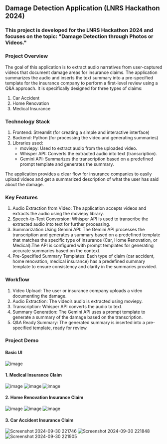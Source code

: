 ## Damage Detection Application (LNRS Hackathon 2024)
### This project is developed for the LNRS Hackathon 2024 and focuses on the topic: "Damage Detection through Photos or Videos."

### Project Overview
The goal of this application is to extract audio narratives from user-captured videos that document damage areas for insurance claims. The application summarizes the audio and inserts the text summary into a pre-specified template for the insurance company to perform a first-level review using a Q&A approach. It is specifically designed for three types of claims:
1. Car Accident
2. Home Renovation
3. Medical Insurance

### Technology Stack
1. Frontend: Streamlit (for creating a simple and interactive interface)
2. Backend: Python (for processing the video and generating summaries)
3. Libraries used:
   - moviepy: Used to extract audio from the uploaded video.  
   - Whisper API: Converts the extracted audio into text (transcription).  
   - Gemini API: Summarizes the transcription based on a predefined prompt template and generates the summary.  

The application provides a clear flow for insurance companies to easily upload videos and get a summarized description of what the user has said about the damage.

### Key Features
1. Audio Extraction from Video: The application accepts videos and extracts the audio using the moviepy library.
2. Speech-to-Text Conversion: Whisper API is used to transcribe the extracted audio into text for further processing.
3. Summarization Using Gemini API: The Gemini API processes the transcription and generates a summary based on a predefined template that matches the specific type of insurance (Car, Home Renovation, or Medical).The API is configured with prompt templates for generating accurate summaries based on the context.
4. Pre-Specified Summary Templates: Each type of claim (car accident, home renovation, medical insurance) has a predefined summary template to ensure consistency and clarity in the summaries provided.

### Workflow
1. Video Upload: The user or insurance company uploads a video documenting the damage.
2. Audio Extraction: The video’s audio is extracted using moviepy.
3. Transcription: Whisper API converts the audio to text.
4. Summary Generation: The Gemini API uses a prompt template to generate a summary of the damage based on the transcription.
5. Q&A Ready Summary: The generated summary is inserted into a pre-specified template, ready for review.

### Project Demo
#### Basic UI
![image](https://github.com/user-attachments/assets/689cc45e-b655-4b9e-afaf-9abceed3447e)

#### 1. Medical Insurance Claim
![image](https://github.com/user-attachments/assets/5068522b-ab8c-4a24-8e97-0caed48c827e)
![image](https://github.com/user-attachments/assets/b9a8172c-76cb-4343-a0b8-2bc79112ce61)
![image](https://github.com/user-attachments/assets/77e28b51-e645-43f1-ba4c-a26fa064ecf1)

#### 2. Home Renovation Insurance Claim
![image](https://github.com/user-attachments/assets/be6b50db-93b3-40a7-9d97-f8ddccb4ef64)
![image](https://github.com/user-attachments/assets/a685eaff-3cd7-45a0-962c-2b6f130c66d7)
![image](https://github.com/user-attachments/assets/e041dbab-1488-4539-b634-cbca088b4b87)

#### 3. Car Accident Insurance Claim
![Screenshot 2024-09-30 221746](https://github.com/user-attachments/assets/7ab5cd94-9444-4811-92d8-e4fc77eafe6e)
![Screenshot 2024-09-30 221848](https://github.com/user-attachments/assets/9b185378-6bfb-4c2a-8624-aeb6809289ce)
![Screenshot 2024-09-30 221905](https://github.com/user-attachments/assets/9afba5c9-4879-4c89-aef6-587bbf5daa32)













